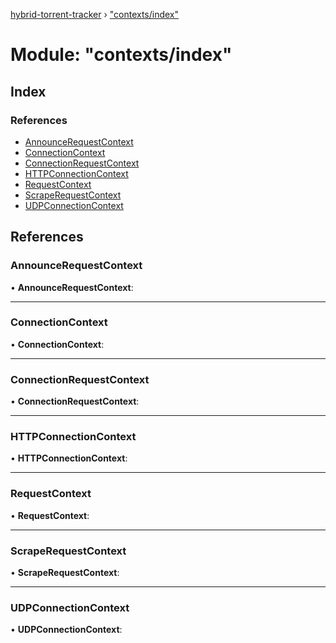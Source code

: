 [hybrid-torrent-tracker](../README.md) › ["contexts/index"](_contexts_index_.md)

# Module: "contexts/index"

## Index

### References

* [AnnounceRequestContext](_contexts_index_.md#announcerequestcontext)
* [ConnectionContext](_contexts_index_.md#connectioncontext)
* [ConnectionRequestContext](_contexts_index_.md#connectionrequestcontext)
* [HTTPConnectionContext](_contexts_index_.md#httpconnectioncontext)
* [RequestContext](_contexts_index_.md#requestcontext)
* [ScrapeRequestContext](_contexts_index_.md#scraperequestcontext)
* [UDPConnectionContext](_contexts_index_.md#udpconnectioncontext)

## References

###  AnnounceRequestContext

• **AnnounceRequestContext**:

___

###  ConnectionContext

• **ConnectionContext**:

___

###  ConnectionRequestContext

• **ConnectionRequestContext**:

___

###  HTTPConnectionContext

• **HTTPConnectionContext**:

___

###  RequestContext

• **RequestContext**:

___

###  ScrapeRequestContext

• **ScrapeRequestContext**:

___

###  UDPConnectionContext

• **UDPConnectionContext**:
